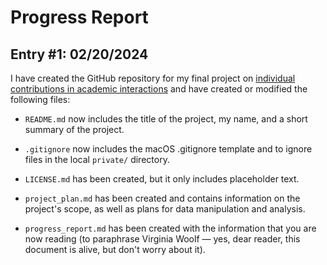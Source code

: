 # Progress Report

## Entry #1: 02/20/2024

I have created the GitHub repository for my final project on [individual contributions in academic interactions](https://github.com/ClassOrg-Data-Sci-2024/Academic-Interaction-Contributions) and have created or modified the following files:

-   `README.md` now includes the title of the project, my name, and a short summary of the project.

-   `.gitignore` now includes the macOS .gitignore template and to ignore files in the local `private/` directory.

-   `LICENSE.md` has been created, but it only includes placeholder text.

-   `project_plan.md` has been created and contains information on the project's scope, as well as plans for data manipulation and analysis.

-   `progress_report.md` has been created with the information that you are now reading (to paraphrase Virginia Woolf — yes, dear reader, this document is alive, but don't worry about it).
